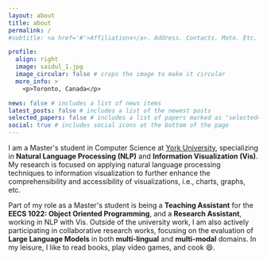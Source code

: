 ```yaml
---
layout: about
title: about
permalink: /
#subtitle: <a href='#'>Affiliations</a>. Address. Contacts. Moto. Etc.

profile:
  align: right
  image: saidul_1.jpg
  image_circular: false # crops the image to make it circular
  more_info: >
    <p>Toronto, Canada</p>

news: false # includes a list of news items
latest_posts: false # includes a list of the newest posts
selected_papers: false # includes a list of papers marked as "selected={true}"
social: true # includes social icons at the bottom of the page
---
```


I am a Master's student in Computer Science at [York University](https://www.yorku.ca), specializing in **Natural Language Processing (NLP)** and **Information Visualization (Vis)**. My research is focused on applying natural language processing techniques to information visualization to further enhance the comprehensibility and accessibility of visualizations, i.e., charts, graphs, etc. 

Part of my role as a Master's student is being a **Teaching Assistant** for the **EECS 1022: Object Oriented Programming**, and a **Research Assistant**, working in NLP with Vis. Outside of the university work, I am also actively participating in collaborative research works, focusing on the evaluation of **Large Language Models** in both **multi-lingual** and **multi-modal** domains. In my leisure, I like to read books, play video games, and cook &#128516;.